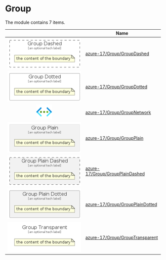 # Group

The module contains 7 items.



| |Name|
|:---:|---|
| ![illustration of azure-17/Group/GroupDashed](../../azure-17/Group/GroupDashed.Local.png) | [azure-17/Group/GroupDashed](../../azure-17/Group/GroupDashed.md) |
| ![illustration of azure-17/Group/GroupDotted](../../azure-17/Group/GroupDotted.Local.png) | [azure-17/Group/GroupDotted](../../azure-17/Group/GroupDotted.md) |
| ![illustration of azure-17/Group/GroupNetwork](../../azure-17/Item/Networking/ServiceVirtualNetworks.png) | [azure-17/Group/GroupNetwork](../../azure-17/Group/GroupNetwork.md) |
| ![illustration of azure-17/Group/GroupPlain](../../azure-17/Group/GroupPlain.Local.png) | [azure-17/Group/GroupPlain](../../azure-17/Group/GroupPlain.md) |
| ![illustration of azure-17/Group/GroupPlainDashed](../../azure-17/Group/GroupPlainDashed.Local.png) | [azure-17/Group/GroupPlainDashed](../../azure-17/Group/GroupPlainDashed.md) |
| ![illustration of azure-17/Group/GroupPlainDotted](../../azure-17/Group/GroupPlainDotted.Local.png) | [azure-17/Group/GroupPlainDotted](../../azure-17/Group/GroupPlainDotted.md) |
| ![illustration of azure-17/Group/GroupTransparent](../../azure-17/Group/GroupTransparent.Local.png) | [azure-17/Group/GroupTransparent](../../azure-17/Group/GroupTransparent.md) |



